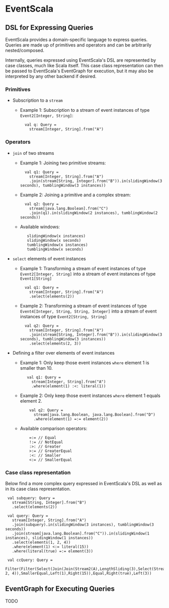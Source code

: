 # EventScala

## DSL for Expressing Queries

EventScala provides a domain-specific language to express queries. Queries are made up of primitives and operators and can be arbitrarily nested/composed.

Internally, queries expressed using EventScala's DSL are represented by case classes, much like Scala itself. This case class representation can then be passed to EventScala's EventGraph for execution, but it may also be interpreted by any other backend if desired.

### Primitives

+ Subscription to a `stream`

    + Example 1: Subscription to a stream of event instances of type `Event2[Integer, String]`:
    
            val q: Query =
              stream[Integer, String].from("A")
    
### Operators

+ `join` of two streams

    + Example 1: Joining two primitive streams:
   
            val q1: Query = 
              stream[Integer, String].from("A")
              .join(stream[String, Integer].from("B")).in(slidingWindow(3 seconds), tumblingWindow(3 instances))

    + Example 2: Joining a primitive and a complex stream:

            val q2: Query =
              stream[java.lang.Boolean].from("C")
              .join(q1).in(slidingWindow(2 instances), tumblingWindow(2 seconds))

    + Available windows:
    
             slidingWindow(x instances)
             slidingWindow(x seconds)
             tumblingWindow(x instances)
             tumblingWindow(x seconds)
             
+ `select` elements of event instances

     + Example 1: Transforming a stream of event instances of type `Event2[Integer, String]` into a stream of event instances of type `Event1[String]`
     
             val q1: Query =
               stream[Integer, String].from("A")
               .select(elements(2))

     + Example 2: Transforming a stream of event instances of type `Event4[Integer, String, String, Integer]` into a stream of event instances of type `Event2[String, String]`
             
             val q2: Query = 
               stream[Integer, String].from("A")
               .join(stream[String, Integer].from("B")).in(slidingWindow(3 seconds), tumblingWindow(3 instances))
               .select(elements(2, 3))

+ Defining a filter over elements of event instances

    + Example 1: Only keep those event instances `where` element 1 is smaller than 10.
             
             val q1: Query =
               stream[Integer, String].from("A")
               .where(element(1) :<: literal(1))

    + Example 2: Only keep those event instances `where` element 1 equals element 2.
    
              val q2: Query =
                stream[java.lang.Boolean, java.lang.Boolean].from("D")
                .where(element(1) =:= element(2))
                
    + Available comparison operators:
              
              =:= // Equal
              !:= // NotEqual
              :>: // Greater
              >:= // GreaterEqual
              :<: // Smaller
              <:= // SmallerEqual
              
### Case class representation

Below find a more complex query expressed in EventScala's DSL as well as in its case class representation.

     val subquery: Query =
       stream[String, Integer].from("B")
       .select(elements(2))

     val query: Query =
       stream[Integer, String].from("A")
       .join(subquery).in(slidingWindow(3 instances), tumblingWindow(3 seconds))
       .join(stream[java.lang.Boolean].from("C")).in(slidingWindow(1 instances), slidingWindow(1 instances))
       .select(elements(1, 2, 4))
       .where(element(1) <:= literal(15))
       .where(literal(true) =:= element(3))
       
     val ccQuery: Query =
       Filter(Filter(Select(Join(Join(Stream2(A),LengthSliding(3),Select(Stream2(B),List(2)),TimeTumbling(3)),LengthSliding(1),Stream1(C),LengthSliding(1)),List(1, 2, 4)),SmallerEqual,Left(1),Right(15)),Equal,Right(true),Left(3))

## EventGraph for Executing Queries

TODO
